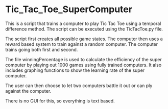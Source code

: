 # Tic_Tac_Toe_SuperComputer

This is a script that trains a computer to play Tic Tac Toe using a temporal difference method. The script can be executed using the TicTacToe.py file. 

The script first creates all possible game states. The computer then uses a reward based system to train against a random computer. The computer trains going both first and second.

The file winningPercentage is used to calculate the efficiency of the super computer by playing out 1000 games using fully trained computers. It also includes graphing functions to show the learning rate of the super computer.

The user can then choose to let two computers battle it out or can ply against the computer. 

There is no GUI for this, so everything is text based.


